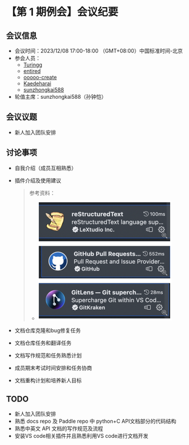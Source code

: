 # 【第 1 期例会】会议纪要

## 会议信息

* 会议时间：2023/12/08 17:00-18:00 （GMT+08:00）中国标准时间-北京
* 参会人员：
  * [Turingg](https://github.com/Turingg)
  * [entired](https://github.com/entired)
  * [ooooo-create](https://github.com/ooooo-create)
  * [Kaedeharai](https://github.com/Kaedeharai)
  * [sunzhongkai588](https://github.com/sunzhongkai588)
* 轮值主席：sunzhongkai588（孙钟恺）

## 会议议题

* 新人加入团队安排

## 讨论事项

* 自我介绍（成员互相熟悉）

* 插件介绍及使用建议

   > 参考资料：
   >
   > - ![xxxx](../images/插件参考.png)

* 文档仓库克隆和bug修复任务

* 文档仓库任务和翻译任务

* 文档写作规范和任务熟悉计划

* 成员期末考试时间安排和任务协商

* 文档重构计划和培养新人目标

## TODO

* 新人加入团队安排
* 熟悉 docs repo 及 Paddle repo 中 python+C API文档部分的代码结构
* 熟悉中英文 API 文档的写作规范及流程
* 安装VS code相关插件并且熟悉利用VS code进行文档开发
